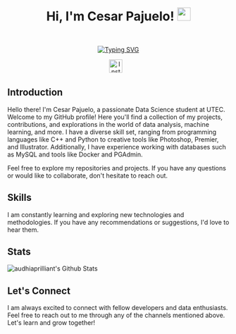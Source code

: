<h1 align="center">
Hi, I'm Cesar Pajuelo!
  <img src="https://media.giphy.com/media/hvRJCLFzcasrR4ia7z/giphy.gif" width="30"></h1>
<br/>

<p align="center">
  <a href="https://git.io/typing-svg"><img src="https://readme-typing-svg.herokuapp.com?font=Fira+Code&pause=1000&width=435&lines=Data+Science+Student;DS+%7C+AI+%7C+ML;Always+learn+new+things" alt="Typing SVG" /></a>
</p>

<p align="center">
  <a href="https://www.instagram.com/cesar.pr30/"><img src="https://upload.wikimedia.org/wikipedia/commons/thumb/e/e7/Instagram_logo_2016.svg/132px-Instagram_logo_2016.svg.png" alt="Instagram" width="30px"></a>
  &nbsp;&nbsp;
</p>

## Introduction

Hello there! I'm Cesar Pajuelo, a passionate Data Science student at UTEC. Welcome to my GitHub profile! Here you'll find a collection of my projects, contributions, and explorations in the world of data analysis, machine learning, and more. I have a diverse skill set, ranging from programming languages like C++ and Python to creative tools like Photoshop, Premier, and Illustrator. Additionally, I have experience working with databases such as MySQL and tools like Docker and PGAdmin.

Feel free to explore my repositories and projects. If you have any questions or would like to collaborate, don't hesitate to reach out.


## Skills

I am constantly learning and exploring new technologies and methodologies. If you have any recommendations or suggestions, I'd love to hear them.
## Stats

<img align="center" alt="audhiaprilliant's Github Stats" src="https://github-readme-stats.vercel.app/api?username=cesarpr30&show_icons=true&hide_border=true" />

## Let's Connect

I am always excited to connect with fellow developers and data enthusiasts. Feel free to reach out to me through any of the channels mentioned above. Let's learn and grow together!
